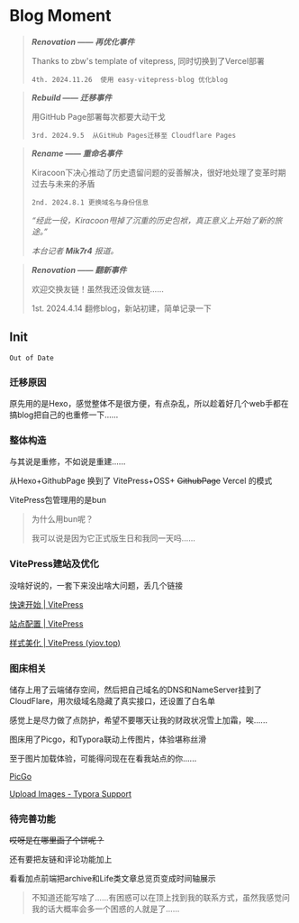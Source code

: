 # Blog Moment

> ***Renovation —— 再优化事件***
>
> Thanks to zbw's template of vitepress, 同时切换到了Vercel部署
>
> `4th. 2024.11.26  使用 easy-vitepress-blog 优化blog`

> ***Rebuild —— 迁移事件***
>
> 用GitHub Page部署每次都要大动干戈
>
> `3rd. 2024.9.5  从GitHub Pages迁移至 Cloudflare Pages`

> ***Rename —— 重命名事件***
>
> Kiracoon下决心推动了历史遗留问题的妥善解决，很好地处理了变革时期过去与未来的矛盾
>
> `2nd. 2024.8.1 更换域名与身份信息`
>
> *“经此一役，Kiracoon甩掉了沉重的历史包袱，真正意义上开始了新的旅途。”*  
>
> *本台记者 **Mik7r4** 报道。*

> ***Renovation —— 翻新事件***
>
> 欢迎交换友链！虽然我还没做友链......
>
> 1st. 2024.4.14 翻修blog，新站初建，简单记录一下

## Init

    Out of Date

### 迁移原因

原先用的是Hexo，感觉整体不是很方便，有点杂乱，所以趁着好几个web手都在搞blog把自己的也重修一下......

### 整体构造

与其说是重修，不如说是重建......

从Hexo+GithubPage 换到了 VitePress+OSS+ ~~GithubPage~~ Vercel 的模式

VitePress包管理用的是bun

> 为什么用bun呢？
>
> 我可以说是因为它正式版生日和我同一天吗......

### VitePress建站及优化

没啥好说的，一套下来没出啥大问题，丢几个链接

[快速开始 | VitePress](https://vitepress.dev/zh/guide/getting-started)

[站点配置 | VitePress](https://vitepress.dev/zh/reference/site-config)

[样式美化 | VitePress (yiov.top)](https://vitepress.yiov.top/style.html)

### 图床相关

储存上用了云端储存空间，然后把自己域名的DNS和NameServer挂到了CloudFlare，用次级域名隐藏了真实接口，还设置了白名单

感觉上是尽力做了点防护，希望不要哪天让我的财政状况雪上加霜，唉......

图床用了Picgo，和Typora联动上传图片，体验堪称丝滑

至于图片加载体验，可能得问现在在看我站点的你......

[PicGo](https://picgo.github.io/PicGo-Doc/zh/)

[Upload Images - Typora Support](https://support.typora.io/Upload-Image/#picgoapp-chinese-language-only)

### 待完善功能

~~哎呀是在哪里画了个饼呢？~~

还有要把友链和评论功能加上

看看加点前端把archive和Life类文章总览页变成时间轴展示

> 不知道还能写啥了......有困惑可以在顶上找到我的联系方式，虽然我感觉问我的话大概率会多一个困惑的人就是了......
